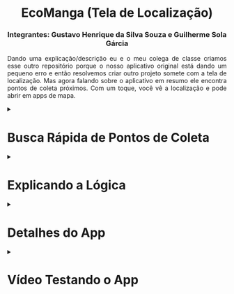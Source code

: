 <h1 align=center>EcoManga (Tela de Localização)</h1>

<h3 align="center">Integrantes: Gustavo Henrique da Silva Souza e Guilherme Sola Gárcia</h3>

<p align=justify>		
  Dando uma explicação/descrição eu e o meu colega de classe criamos esse outro repositório porque o nosso aplicativo original está dando um pequeno erro e então resolvemos criar outro projeto somete com a tela de localização. Mas agora falando sobre o aplicativo em resumo ele encontra pontos de coleta próximos. Com um toque, você vê a localização e pode abrir em apps de mapa.
</p>

<details>
<summary><h1>Busca Rápida de Pontos de Coleta</h1></summary>
<p>  Nosso aplicativo oferece uma maneira simples e eficaz de encontrar um ponto de coleta perto de você. A tela inicial apresenta uma interface minimalista com botões de fácil acesso, campos de texto para exibição de informações e imagens representativas. Após o lançamento, o aplicativo solicita permissão para acessar sua localização para garantir uma experiência personalizada.
  
Ao clicar neste botão você pode receber instantaneamente informações precisas sobre o ponto de coleta mais próximo, com coordenadas de latitude e longitude exibidas. Além disso, oferecemos a facilidade de integração com aplicativos de mapeamento populares como Google Maps, Moovit e muito mais. Essa integração permite que você visualize de forma conveniente e rápida vários pontos de coleta ao seu redor, diretamente no aplicativo de mapa selecionado.

Nosso objetivo é fornecer soluções intuitivas para encontrar facilmente pontos de coleta próximos, ajudando os usuários a tornar o processo de coleta mais conveniente e eficiente. Ao combinar sua localização em tempo real com integrações com aplicativos de mapeamento populares, garantimos que você tenha uma experiência simplificada e eficiente ao encontrar pontos de coleta onde quer que esteja.</p>

</details>

<details>
<summary><h1>Explicando a Lógica</h1></summary>  
<p> Falando um pouco como a lógica funciona na classe MainActivity, são importadas várias classes do Android necessárias para trabalhar com localização, como LocationManager, Intent, AlertDialog, entre outras.

No método onCreate, que é executado quando a atividade é inicializada, o aplicativo solicita permissão para acessar a localização do dispositivo usando ActivityCompat.requestPermissions.

Há um botão (btn) definido no layout (R.layout.activity_main). Quando esse botão é clicado, o método pegarLocalização(View v) é invocado.

Dentro de pegarLocalização(View v), primeiro é verificado se o GPS está ativado usando lm.isProviderEnabled(LocationManager.GPS_PROVIDER). Se não estiver ativado, o método OnGPS() é chamado para pedir ao usuário que ative o GPS.

Se o GPS estiver ativado, o método getLocation() é chamado. Este método verifica se as permissões para acessar a localização foram concedidas. Se não, novamente solicita essas permissões.

Dentro de getLocation(), o aplicativo tenta obter a localização atual do dispositivo através do LocationManager. Ele verifica os provedores de localização disponíveis (GPS_PROVIDER, NETWORK_PROVIDER, PASSIVE_PROVIDER) e obtém a última localização conhecida deles.

Se a localização é obtida com sucesso de qualquer um desses provedores, as coordenadas de latitude e longitude são convertidas em strings e exibidas em um TextView chamado location.

Caso contrário, se não for possível obter a localização, é exibido um aviso (Toast) informando ao usuário que a localização não pôde ser adquirida.

O método OnGPS() exibe um diálogo AlertDialog com opções para o usuário ativar o GPS se estiver desativado ou cancelar a ação.

No final, se todas as condições forem atendidas (permissões concedidas e GPS ativado), o aplicativo cria uma intenção (Intent) para abrir o mapa com base nas coordenadas de latitude e longitude obtidas, utilizando o aplicativo padrão de mapa do dispositivo.</p>
</details>


<details>
	<summary><h1>Detalhes do App</h1></summary>
  <li><Strong>Versão do Android:</Strong>8.0 (Oreo);</li>
<li><strong>Número de Telas:</strong>1;</li>
 <li><strong>Linguagem de Programação:</strong> Java;</li>
<li><strong>IDE:</strong> Android Studio;</li>
</details>


<details>
	<summary><h1>Vídeo Testando o App</h1></summary>


https://github.com/GustavoHenrique444/Tela_Localizacao/assets/127442583/c63b9349-752d-4882-a023-6313fa1c22e2


  
</details>

